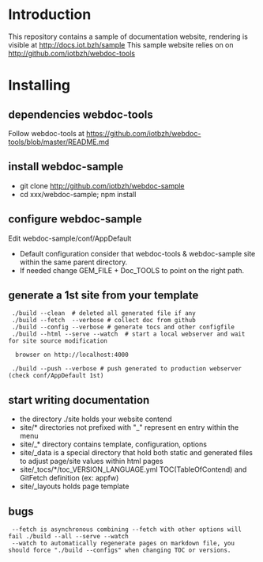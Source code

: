 Introduction
============

This repository contains a sample of documentation website, rendering is visible at http://docs.iot.bzh/sample
This sample website relies on on http://github.com/iotbzh/webdoc-tools

Installing
==========

## dependencies webdoc-tools

Follow webdoc-tools at https://github.com/iotbzh/webdoc-tools/blob/master/README.md

## install webdoc-sample

* git clone http://github.com/iotbzh/webdoc-sample
* cd xxx/webdoc-sample; npm install

## configure webdoc-sample

Edit webdoc-sample/conf/AppDefault
+ Default configuration consider that webdoc-tools & webdoc-sample site within the same parent directory.
+ If needed change GEM_FILE + Doc_TOOLS to point on the right path.

## generate a 1st site from your template
```
 ./build --clean  # deleted all generated file if any
 ./build --fetch  --verbose # collect doc from github
 ./build --config --verbose # generate tocs and other configfile
 ./build --html --serve --watch  # start a local webserver and wait for site source modification

  browser on http://localhost:4000

 ./build --push --verbose # push generated to production webserver (check conf/AppDefault 1st)
```

## start writing documentation

- the directory ./site holds your website contend
- site/* directories not prefixed with "_" represent en entry within the menu
- site/_* directory contains template, configuration, options
- site/_data is a special directory that hold both static and generated files to adjust page/site values within html pages
- site/_tocs/*/toc_VERSION_LANGUAGE.yml TOC(TableOfContend) and GitFetch definition (ex: appfw)
- site/_layouts holds page template 


## bugs

```
 --fetch is asynchronous combining --fetch with other options will fail ./build --all --serve --watch
 --watch to automatically regenerate pages on markdown file, you should force "./build --configs" when changing TOC or versions.
```